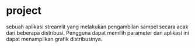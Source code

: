 #  project
sebuah aplikasi streamlit yang melakukan pengambilan sampel secara acak dari beberapa distribusi. Pengguna dapat memilih parameter dan aplikasi ini dapat menampilkan grafik distribusinya.
